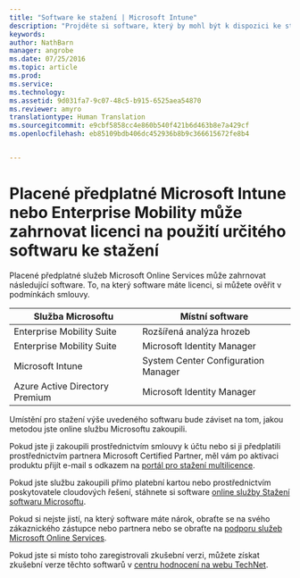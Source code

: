 ```yaml
---
title: "Software ke stažení | Microsoft Intune"
description: "Projděte si software, který by mohl být k dispozici ke stažení v rámci vašeho předplatného služby Intune nebo EMS."
keywords: 
author: NathBarn
manager: angrobe
ms.date: 07/25/2016
ms.topic: article
ms.prod: 
ms.service: 
ms.technology: 
ms.assetid: 9d031fa7-9c07-48c5-b915-6525aea54870
ms.reviewer: amyro
translationtype: Human Translation
ms.sourcegitcommit: e9cbf5858cc4e860b540f421b6d463b8e7a429cf
ms.openlocfilehash: eb85109bdb406dc452936b8b9c366615672fe8b4


---
```


# Placené předplatné Microsoft Intune nebo Enterprise Mobility může zahrnovat licenci na použití určitého softwaru ke stažení

Placené předplatné služeb Microsoft Online Services může zahrnovat následující software.  To, na který software máte licenci, si můžete ověřit v podmínkách smlouvy.

| **Služba Microsoftu**    | **Místní software**           |
| ------------- |-------------|
|Enterprise Mobility Suite |    Rozšířená analýza hrozeb |
|Enterprise Mobility Suite |    Microsoft Identity Manager |
|Microsoft Intune | System Center Configuration Manager |
|Azure Active Directory Premium |   Microsoft Identity Manager |

Umístění pro stažení výše uvedeného softwaru bude záviset na tom, jakou metodou jste online službu Microsoftu zakoupili.

Pokud jste ji zakoupili prostřednictvím smlouvy k účtu nebo si ji předplatili prostřednictvím partnera Microsoft Certified Partner, měl vám po aktivaci produktu přijít e-mail s odkazem na [portál pro stažení multilicence](https://www.microsoft.com/Licensing/servicecenter/default.aspx).

Pokud jste službu zakoupili přímo platební kartou nebo prostřednictvím poskytovatele cloudových řešení, stáhnete si software [online služby Stažení softwaru Microsoftu](https://www.microsoft.com/online/downloads/HomeRealmDiscovery.aspx).

Pokud si nejste jistí, na který software máte nárok, obraťte se na svého zákaznického zástupce nebo partnera nebo se obraťte na [podporu služeb Microsoft Online Services](https://technet.microsoft.com/en-us/dn932057.aspx).

Pokud jste si místo toho zaregistrovali zkušební verzi, můžete získat zkušební verze těchto softwarů v [centru hodnocení na webu TechNet](https://www.microsoft.com/evalcenter/try).



<!--HONumber=Jul16_HO4-->


